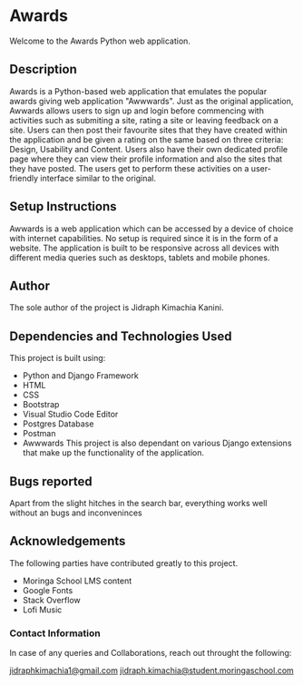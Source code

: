 # Awards
Welcome to the Awards Python web application.

## Description
Awards is a Python-based web application that emulates the popular awards giving web application "Awwwards". Just as the original application, Awwards allows users to sign up and login before commencing with activities such as submiting a site, rating a site or leaving feedback on a site. Users can then post their favourite sites that they have created within the application and be given a rating on the same based on three criteria: Design, Usability and Content. Users also have their own dedicated profile page where they can view their profile information and also the sites that they have posted. The users get to perform these activities on a user-friendly interface similar to the original.

## Setup Instructions
Awwards is a web application which can be accessed by a device of choice with internet capabilities. No setup is required since it is in the form of a website. The application is built to be responsive across all devices with different media queries such as desktops, tablets and mobile phones.

## Author
The sole author of the project is Jidraph Kimachia Kanini.

## Dependencies and Technologies Used
This project is built using:

* Python and Django Framework
* HTML
* CSS
* Bootstrap
* Visual Studio Code Editor
* Postgres Database
* Postman
* Awwwards
This project is also dependant on various Django extensions that make up the functionality of the application.

## Bugs reported
Apart from the slight hitches in the search bar, everything works well without an bugs and inconveninces

## Acknowledgements
The following parties have contributed greatly to this project.

* Moringa School LMS content
* Google Fonts
* Stack Overflow
* Lofi Music


### Contact Information
In case of any queries and Collaborations, reach out throught the following:

jidraphkimachia1@gmail.com
jidraph.kimachia@student.moringaschool.com
